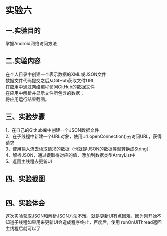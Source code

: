 # 实验六

## 一.实验目的

掌握Android网络访问方法<br>
  
## 二.实验内容

在个人目录中创建一个表示数据的XML或JSON文件<br>
数据文件代码提交之后从GitHub获取文件URL<br>
在应用中通过网络编程访问GitHub的数据文件<br>
在应用中解析并显示文件所包含的数据；<br>
将应用运行结果截图。<br>

## 三、实验步骤

1、在自己的Github库中创建一个JSON数据文件<br>
2、在子线程中新建一个URL对象，使用url.openConnection()去访问URL，获得请求<br>
3、使用输入流去读取请求的数据（也就是JSON的数据类型转换成String）<br>
4、解析JSON，通过键取得对应的值，添加到数据类型ArrayList中<br>
5、返回主线程去更新UI<br>

## 四、实验截图

![]()

## 四、实验体会

这次实验获取JSON和解析JSON方法不难，就是更新UI有点困难，因为刚开始不知道子线程如果用来更新UI会造成程序终止，百度后，使用 runOnUiThread返回主线程后就可以了

